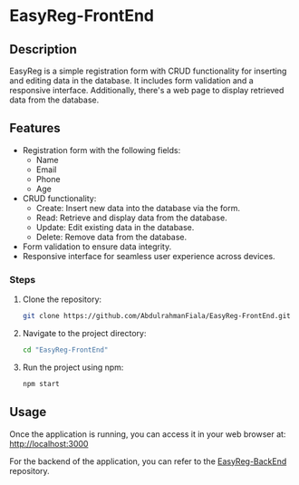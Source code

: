 # EasyReg-FrontEnd

## Description

EasyReg is a simple registration form with CRUD functionality for inserting and editing data in the database. It includes form validation and a responsive interface. Additionally, there's a web page to display retrieved data from the database.

## Features

- Registration form with the following fields:
  - Name
  - Email
  - Phone
  - Age
- CRUD functionality:
  - Create: Insert new data into the database via the form.
  - Read: Retrieve and display data from the database.
  - Update: Edit existing data in the database.
  - Delete: Remove data from the database.
- Form validation to ensure data integrity.
- Responsive interface for seamless user experience across devices.


### Steps
1. Clone the repository:
   ```bash
   git clone https://github.com/AbdulrahmanFiala/EasyReg-FrontEnd.git

2. Navigate to the project directory:
   ```bash
   cd "EasyReg-FrontEnd"

3. Run the project using npm:
   ```bash
   npm start

## Usage
Once the application is running, you can access it in your web browser at:
[http://localhost:3000](http://localhost:3000)

For the backend of the application, you can refer to the [EasyReg-BackEnd](https://github.com/AbdulrahmanFiala/EasyReg-BackEnd) repository.
